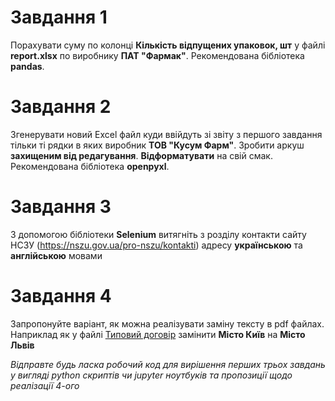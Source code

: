 # Завдання 1
Порахувати суму по колонці **Кількість відпущених упаковок, шт** у файлі **report.xlsx** по виробнику **ПАТ "Фармак"**. Рекомендована бібліотека **pandas**.

# Завдання 2
Згенерувати новий Excel файл куди ввійдуть зі звіту з першого завдання тільки ті рядки в яких виробник **ТОВ "Кусум Фарм"**. Зробити аркуш **захищеним від редагування**. **Відформатувати** на свій смак. Рекомендована бібліотека **openpyxl**.

# Завдання 3
З допомогою бібліотеки **Selenium** витягніть з розділу контакти сайту НСЗУ (https://nszu.gov.ua/pro-nszu/kontakti) адресу **українською** та **англійською** мовами

# Завдання 4
Запропонуйте варіант, як можна реалізувати заміну тексту в pdf файлах. Наприклад як у файлі [Типовий договір](https://nszu.gov.ua/storage/files/19a-35599262-00_1548942590.pdf) замінити **Місто Київ** на **Місто Львів**

*Відправте будь ласка робочий код для вирішення перших трьох завдань у вигляді python скриптів чи jupyter ноутбуків та пропозиції щодо реалізації 4-ого*